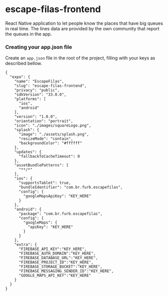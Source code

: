 # escape-filas-frontend

React Native application to let people know the places that have big queues in real time. The lines data are provided by the own community that report the queues in the app.

###  Creating your app.json file
Create an ```app.json``` file in the root of the project, filling with your keys as described bellow.

```
{
  "expo": {
    "name": "EscapeFilas",
    "slug": "escape-filas-frontend",
    "privacy": "public",
    "sdkVersion": "33.0.0",
    "platforms": [
      "ios",
      "android"
    ],
    "version": "1.0.0",
    "orientation": "portrait",
    "icon": "./images/squareLogo.png",
    "splash": {
      "image": "./assets/splash.png",
      "resizeMode": "contain",
      "backgroundColor": "#ffffff"
    },
    "updates": {
      "fallbackToCacheTimeout": 0
    },
    "assetBundlePatterns": [
      "**/*"
    ],
    "ios": {
      "supportsTablet": true,
      "bundleIdentifier": "com.br.furb.escapefilas",
      "config": {
        "googleMapsApiKey": "KEY_HERE"
      }
    },
    "android": {
      "package": "com.br.furb.escapefilas",
      "config": {
        "googleMaps": {
          "apiKey": "KEY_HERE"
        }
      }
    },
    "extra": {
      "FIREBASE_API_KEY":"KEY_HERE",
      "FIREBASE_AUTH_DOMAIN":"KEY_HERE",
      "FIREBASE_DATABASE_URL":"KEY_HERE",
      "FIREBASE_PROJECT_ID":"KEY_HERE",
      "FIREBASE_STORAGE_BUCKET":"KEY_HERE",
      "FIREBASE_MESSAGING_SENDER_ID":"KEY_HERE",
      "GOOGLE_MAPS_API_KEY":"KEY_HERE"
    }
  }
}
```

